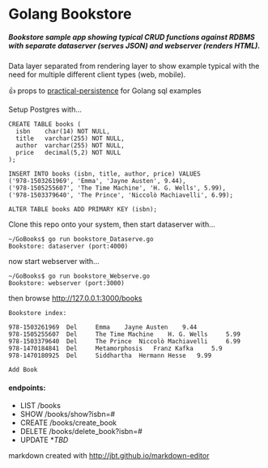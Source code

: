 # Golang Bookstore

##### Bookstore sample app showing typical CRUD functions against RDBMS with separate dataserver (serves JSON) and webserver (renders HTML).

Data layer separated from rendering layer to show example typical with the need for multiple different client types (web, mobile).

:+1: props to [practical-persistence]( http://www.alexedwards.net/blog/practical-persistence-sql) for Golang sql examples

Setup Postgres with...
```
CREATE TABLE books (
  isbn    char(14) NOT NULL,
  title   varchar(255) NOT NULL,
  author  varchar(255) NOT NULL,
  price   decimal(5,2) NOT NULL
);

INSERT INTO books (isbn, title, author, price) VALUES
('978-1503261969', 'Emma', 'Jayne Austen', 9.44),
('978-1505255607', 'The Time Machine', 'H. G. Wells', 5.99),
('978-1503379640', 'The Prince', 'Niccolò Machiavelli', 6.99);

ALTER TABLE books ADD PRIMARY KEY (isbn);
```

Clone this repo onto your system, then start dataserver with...

```
~/GoBooks$ go run bookstore_Dataserve.go
Bookstore: dataserver (port:4000)
```

now start webserver with...
```
~/GoBooks$ go run bookstore_Webserve.go
Bookstore: webserver (port:3000)
```

then browse http://127.0.0.1:3000/books

```
Bookstore index:

978-1503261969 	Del 	Emma 	Jayne Austen 	9.44
978-1505255607 	Del 	The Time Machine 	H. G. Wells 	5.99
978-1503379640 	Del 	The Prince 	Niccolò Machiavelli 	6.99
978-1470184841 	Del 	Metamorphosis 	Franz Kafka 	5.9
978-1470180925 	Del 	Siddhartha 	Hermann Hesse 	9.99

Add Book
```

#### endpoints:

 * LIST /books
 * SHOW /books/show?isbn=#
 * CREATE /books/create_book
 * DELETE /books/delete_book?isbn=#
 * UPDATE **TBD*

markdown created with http://jbt.github.io/markdown-editor






